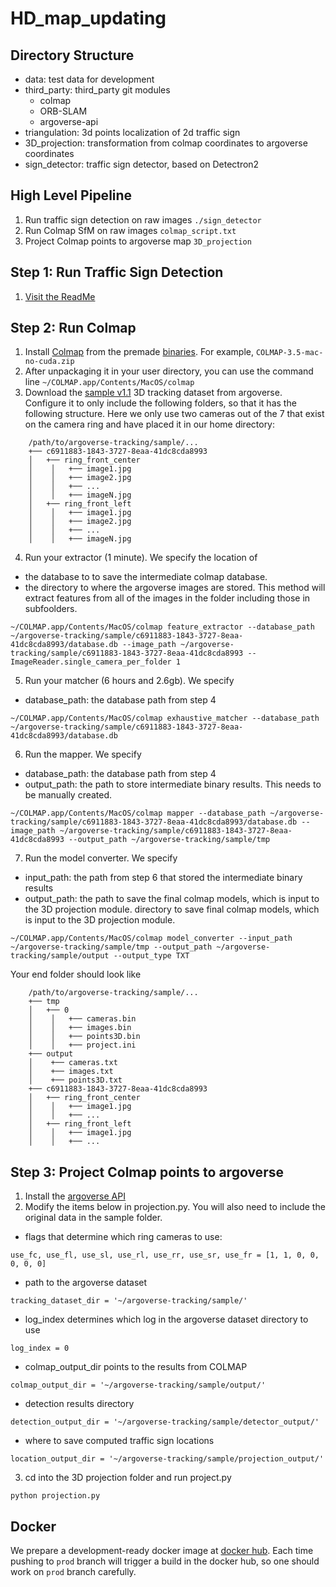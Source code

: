 # HD_map_updating
## Directory Structure
- data: test data for development
- third_party: third_party git modules
    - colmap
    - ORB-SLAM
    - argoverse-api
- triangulation: 3d points localization of 2d traffic sign
- 3D_projection: transformation from colmap coordinates to argoverse coordinates
- sign_detector: traffic sign detector, based on Detectron2

## High Level Pipeline
1. Run traffic sign detection on raw images `./sign_detector`
2. Run Colmap SfM on raw images `colmap_script.txt`
3. Project Colmap points to argoverse map `3D_projection`

## Step 1: Run Traffic Sign Detection
1. [Visit the ReadMe](/sign_detector)
## Step 2: Run Colmap
1. Install [Colmap](https://colmap.github.io/) from the premade [binaries](https://demuc.de/colmap/#download). For example, `COLMAP-3.5-mac-no-cuda.zip`
2. After unpackaging it in your user directory, you can use the command line `~/COLMAP.app/Contents/MacOS/colmap`
3. Download the [sample v1.1](https://s3.amazonaws.com/argoai-argoverse/tracking_sample_v1.1.tar.gz) 3D tracking dataset from argoverse. Configure it to only include the following folders, so that it has the following structure. Here we only use two cameras out of the 7 that exist on the camera ring and have placed it in our home directory:
````
    /path/to/argoverse-tracking/sample/...
    +── c6911883-1843-3727-8eaa-41dc8cda8993
    │   +── ring_front_center
    │    │   +── image1.jpg
    │    │   +── image2.jpg
    │    │   +── ...
    │    │   +── imageN.jpg
    │   +── ring_front_left
    │    │   +── image1.jpg
    │    │   +── image2.jpg
    │    │   +── ...
    │    │   +── imageN.jpg
````
4. Run your extractor (1 minute). We specify the location of
- the database to to save the intermediate colmap database. 
- the directory to where the argoverse images are stored. This method will extract features from all of the images in the folder including those in subfoolders.
````
~/COLMAP.app/Contents/MacOS/colmap feature_extractor --database_path ~/argoverse-tracking/sample/c6911883-1843-3727-8eaa-41dc8cda8993/database.db --image_path ~/argoverse-tracking/sample/c6911883-1843-3727-8eaa-41dc8cda8993 --ImageReader.single_camera_per_folder 1
````
5. Run your matcher (6 hours and 2.6gb). We specify
- database_path: the database path from step 4
````
~/COLMAP.app/Contents/MacOS/colmap exhaustive_matcher --database_path ~/argoverse-tracking/sample/c6911883-1843-3727-8eaa-41dc8cda8993/database.db
````
6. Run the mapper. We specify
- database_path: the database path from step 4
- output_path: the path to store intermediate binary results. This needs to be manually created.
````
~/COLMAP.app/Contents/MacOS/colmap mapper --database_path ~/argoverse-tracking/sample/c6911883-1843-3727-8eaa-41dc8cda8993/database.db --image_path ~/argoverse-tracking/sample/c6911883-1843-3727-8eaa-41dc8cda8993 --output_path ~/argoverse-tracking/sample/tmp
````
7. Run the model converter. We specify
- input_path: the path from step 6 that stored the intermediate binary results
- output_path: the path to save the final colmap models, which is input to the 3D projection module. 
directory to save final colmap models, which is input to the 3D projection module.
````
~/COLMAP.app/Contents/MacOS/colmap model_converter --input_path ~/argoverse-tracking/sample/tmp --output_path ~/argoverse-tracking/sample/output --output_type TXT
````
Your end folder should look like
````
    /path/to/argoverse-tracking/sample/...
    +── tmp
    │   +── 0
    │    │   +── cameras.bin
    │    │   +── images.bin
    │    │   +── points3D.bin
    │    │   +── project.ini
    +── output
    │    +── cameras.txt
    │    +── images.txt
    │    +── points3D.txt
    +── c6911883-1843-3727-8eaa-41dc8cda8993
    │   +── ring_front_center
    │    │   +── image1.jpg
    │    │   +── ...
    │   +── ring_front_left
    │    │   +── image1.jpg
    │    │   +── ...
````
## Step 3: Project Colmap points to argoverse
1. Install the [argoverse API](https://github.com/argoai/argoverse-api)
2. Modify the items below in projection.py. You will also need to include the original data in the sample folder.
- flags that determine which ring cameras to use:
````
use_fc, use_fl, use_sl, use_rl, use_rr, use_sr, use_fr = [1, 1, 0, 0, 0, 0, 0]
````
- path to the argoverse dataset
````
tracking_dataset_dir = '~/argoverse-tracking/sample/'
````
- log_index determines which log in the argoverse dataset directory to use
````
log_index = 0
````
- colmap_output_dir points to the results from COLMAP
````
colmap_output_dir = '~/argoverse-tracking/sample/output/'
````
- detection results directory
````
detection_output_dir = '~/argoverse-tracking/sample/detector_output/'
````
- where to save computed traffic sign locations
````
location_output_dir = '~/argoverse-tracking/sample/projection_output/'
````
3. cd into the 3D projection folder and run project.py
````
python projection.py
````
## Docker
We prepare a development-ready docker image at [docker hub](https://hub.docker.com/r/kuoyichun1102/colmap_detectron).
Each time pushing to `prod` branch will trigger a build in the docker hub, so one should work on `prod` branch carefully.